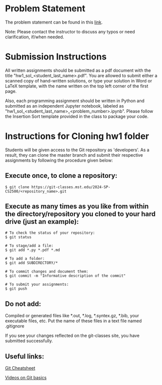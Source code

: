 # Problem Statement

The problem statement can be found in this [link](https://sid-nadendla.github.io/teaching/SP2024_Alg/HWs/HW1_Alg_SP2024.pdf).

Note: Please contact the instructor to discuss any typos or need clarification, if/when needed.

# Submission Instructions

All written assignments should be submitted as a pdf document with the title "hw1_sol_<student_last_name>.pdf". You are allowed to submit either a scanned copy of hand-written solutions, or type your solution in Word or LaTeX template, with the name written on the top left corner of the first page.  

Also, each programming assignment should be written in Python and submitted as an independent Jupyter notebook, labeled as "hw1_sol_<student_last_name>_<problem_number>.ipynb". Please follow the Insertion Sort template provided in the class to package your code.

# Instructions for Cloning hw1 folder

Students will be given access to the Git repository as 'developers'. As a result, they can clone the master branch and submit their respective assignments by following the procedure given below:

## Execute once, to clone a repository:
```
$ git clone https://git-classes.mst.edu/2024-SP-CS2500/<repository_name>.git
```

## Execute as many times as you like from within the directory/repository you cloned to your hard drive (just an example):
```
# To check the status of your repository:
$ git status

# To stage/add a file:
$ git add *.py *.pdf *.md

# To add a folder:
$ git add SUBDIRECTORY/*

# To commit changes and document them:
$ git commit -m "Informative description of the commit"

# To submit your assignments:
$ git push
```


## Do not add:
Compiled or generated files like *.out, *.log, *.syntex.gz, *.bib, your executable files, etc. Put the name of these files in a text file named .gitignore

If you see your changes reflected on the git-classes site, you have submitted successfully.

## Useful links:
[Git Cheatsheet](https://services.github.com/on-demand/downloads/github-git-cheat-sheet.pdf)

[Videos on Git basics](https://git-scm.com/videos)
